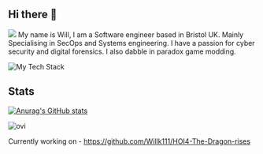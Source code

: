 ## Hi there 👋
![](https://komarev.com/ghpvc/?Willk111)
My name is Will, I am a Software engineer based in Bristol UK. Mainly Specialising in SecOps and Systems engineering. I have a passion for cyber security and digital forensics. I also dabble in paradox game modding.

![My Tech Stack](https://github-readme-tech-stack.vercel.app/api/cards?lineCount=1&width=900&line1=Shell%2CBash%2C1e9737%3BDocker%2CDocker%2C71a0ff%3BLinux%2CLinux%2Cffffff%3BAWS%2CAWS%2Cff9951%3BOpenshift%2COpenshift%2Cff8080%3BTerraform%2CTerraform%2Ca238ff%3BPowershell%2CPowershell%2C6979ff%3B)

## Stats
[![Anurag's GitHub stats](https://github-readme-stats.vercel.app/api?username=Willk111&show_icons=true&theme=dark)](https://github.com/Willk111/github-readme-stats)

<img src="https://github-readme-stats.vercel.app/api/top-langs?username=Willk111&show_icons=true&locale=en&layout=compact&theme=chartreuse-dark" alt="ovi" />

Currently working on - https://github.com/Willk111/HOI4-The-Dragon-rises

<!--
**Willk111/Willk111** is a ✨ _special_ ✨ repository because its `README.md` (this file) appears on your GitHub profile.

Here are some ideas to get you started:

- 🔭 I’m currently working on ...
- 🌱 I’m currently learning ...
- 👯 I’m looking to collaborate on ...
- 🤔 I’m looking for help with ...
- 💬 Ask me about ...
- 📫 How to reach me: ...
- 😄 Pronouns: ...
- ⚡ Fun fact: ...
-->
